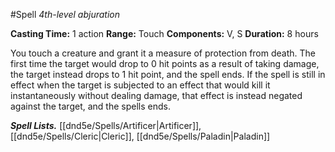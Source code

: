 #Spell
*4th-level abjuration*

**Casting Time:** 1 action
**Range:** Touch
**Components:** V, S
**Duration:** 8 hours

You touch a creature and grant it a measure of protection from death. The first time the target would drop to 0 hit points as a result of taking damage, the target instead drops to 1 hit point, and the spell ends. If the spell is still in effect when the target is subjected to an effect that would kill it instantaneously without dealing damage, that effect is instead negated against the target, and the spells ends.

***Spell Lists.*** [[dnd5e/Spells/Artificer\|Artificer]], [[dnd5e/Spells/Cleric\|Cleric]], [[dnd5e/Spells/Paladin\|Paladin]]